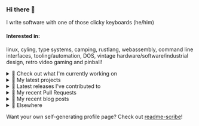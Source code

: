### Hi there 👋

I write software with one of those clicky keyboards (he/him)

#### Interested in:
linux, cyling, type systems, camping, rustlang, webassembly, command line interfaces, tooling/automation, DOS, vintage hardware/software/industrial design, retro video gaming and pinball!
<details><summary>👀 Check out what I'm currently working on</summary><br />

- [MetaMask/ppom-validator](https://github.com/MetaMask/ppom-validator) - Transaction validation using blockaid&#39;s PPOM (3 weeks ago)
- [MetaMask/action-npm-publish](https://github.com/MetaMask/action-npm-publish) - GitHub Action to publish to NPM (1 month ago)
- [rickycodes/www](https://github.com/rickycodes/www) - my website built using Rust (stdweb) → .wasm (also: dat://ricky.codes) (2 months ago)
- [MetaMask/metamask-module-template](https://github.com/MetaMask/metamask-module-template) - A simple template repository for starting new modules in the latest MetaMask fashion. (5 months ago)
- [MetaMask/KeyringController](https://github.com/MetaMask/KeyringController) - A module for managing groups of Ethereum accounts and using them. (5 months ago)
</details>

<details><summary>🌱 My latest projects</summary><br />

- [rickycodes/misterfpga_font_randomizer](https://github.com/rickycodes/misterfpga_font_randomizer) - randomise the font setting for MiSTer FPGA
- [rickycodes/win98config](https://github.com/rickycodes/win98config) - Example multi-boot setup for window98
- [rickycodes/kitties](https://github.com/rickycodes/kitties) - micro site to browse CryptoKitties
- [rickycodes/pve-no-subscription](https://github.com/rickycodes/pve-no-subscription) - Proxmox VE No-Subscription Removal
- [rickycodes/ftse-rs](https://github.com/rickycodes/ftse-rs) - scrape and filter hl.co.uk market summaries
</details>

<details><summary>🔭 Latest releases I've contributed to</summary><br />

- [MetaMask/metamask-extension](https://github.com/MetaMask/metamask-extension) ([v11.5.1](https://github.com/MetaMask/metamask-extension/releases/tag/v11.5.1), today) - :globe_with_meridians: :electric_plug: The MetaMask browser extension enables browsing Ethereum blockchain enabled websites
- [MetaMask/core](https://github.com/MetaMask/core) ([v91.0.0](https://github.com/MetaMask/core/releases/tag/v91.0.0), today) - This monorepo is a collection of packages used across multiple MetaMask clients
- [MetaMask/KeyringController](https://github.com/MetaMask/KeyringController) ([v15.0.0](https://github.com/MetaMask/KeyringController/releases/tag/v15.0.0), 2 days ago) - A module for managing groups of Ethereum accounts and using them.
- [MetaMask/ppom-validator](https://github.com/MetaMask/ppom-validator) ([v0.11.0](https://github.com/MetaMask/ppom-validator/releases/tag/v0.11.0), 2 days ago) - Transaction validation using blockaid&#39;s PPOM
- [MetaMask/metamask-mobile](https://github.com/MetaMask/metamask-mobile) ([v7.10.0](https://github.com/MetaMask/metamask-mobile/releases/tag/v7.10.0), 1 week ago) - Mobile web browser providing access to websites that use the Ethereum blockchain
</details>

<details><summary>🔨 My recent Pull Requests</summary><br />

- [Ping `metamask-npm-publishers` properly](https://github.com/MetaMask/ppom-validator/pull/75) on [MetaMask/ppom-validator](https://github.com/MetaMask/ppom-validator) (3 weeks ago)
- [Update README.md](https://github.com/MetaMask/action-npm-publish/pull/56) on [MetaMask/action-npm-publish](https://github.com/MetaMask/action-npm-publish) (1 month ago)
- [Update README.md](https://github.com/MetaMask/action-npm-publish/pull/55) on [MetaMask/action-npm-publish](https://github.com/MetaMask/action-npm-publish) (2 months ago)
- [Update README.md](https://github.com/MetaMask/action-npm-publish/pull/54) on [MetaMask/action-npm-publish](https://github.com/MetaMask/action-npm-publish) (2 months ago)
- [Update README.md](https://github.com/MetaMask/action-npm-publish/pull/48) on [MetaMask/action-npm-publish](https://github.com/MetaMask/action-npm-publish) (5 months ago)
</details>

<details><summary>📜 My recent blog posts</summary><br />

- [Publishing my Website to the peer-to-peer Web](//ricky.codes/blog/posts/publishing-to-the-peer-to-peer-web/) (5 years ago)
</details>

<details><summary>🔗 Elsewhere</summary><br />

- Web: https://ricky.codes
- Twitter: https://twitter.com/rickycodes
- Blog: https://ricky.codes/blog
</details>

Want your own self-generating profile page? Check out [readme-scribe](https://github.com/muesli/readme-scribe)!

